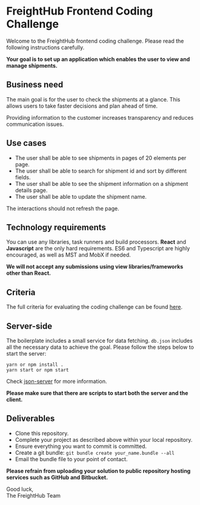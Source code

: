 # FreightHub Frontend Coding Challenge

Welcome to the FreightHub frontend coding challenge. Please read the following instructions carefully.

**Your goal is to set up an application which enables the user to view and manage shipments.**

## Business need

The main goal is for the user to check the shipments at a glance. This allows users to take faster decisions and plan ahead of time.

Providing information to the customer increases transparency and reduces communication issues.

## Use cases

- The user shall be able to see shipments in pages of 20 elements per page.
- The user shall be able to search for shipment id and sort by different fields.
- The user shall be able to see the shipment information on a shipment details page.
- The user shall be able to update the shipment name.

The interactions should not refresh the page.

## Technology requirements

You can use any libraries, task runners and build processors. **React** and **Javascript** are the only hard requirements. ES6 and Typescript are highly encouraged, as well as MST and MobX if needed.

**We will not accept any submissions using view libraries/frameworks other than React.**

## Criteria

The full criteria for evaluating the coding challenge can be found [here](./Criteria.md).

## Server-side

The boilerplate includes a small service for data fetching. `db.json` includes all the necessary data to achieve the goal. Please follow the steps below to start the server:

```
yarn or npm install .
yarn start or npm start
```

Check [json-server](https://github.com/typicode/json-server) for more information.

**Please make sure that there are scripts to start both the server and the client.**

## Deliverables

- Clone this repository.
- Complete your project as described above within your local repository.
- Ensure everything you want to commit is committed.
- Create a git bundle: `git bundle create your_name.bundle --all`
- Email the bundle file to your point of contact.

**Please refrain from uploading your solution to public repository hosting services such as GitHub and Bitbucket.**

Good luck,  
The FreightHub Team
